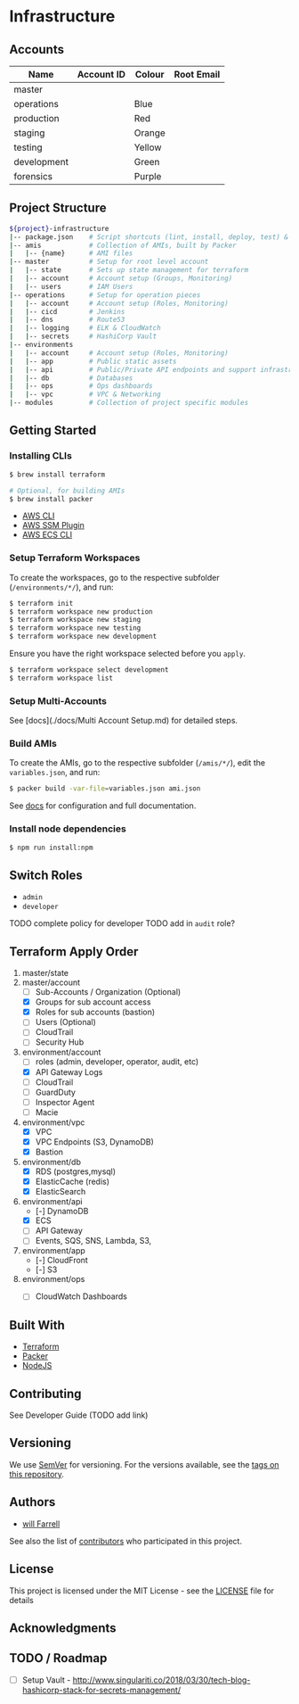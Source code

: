 # Infrastructure

## Accounts

Name        | Account ID   | Colour | Root Email         |
------------|--------------|--------|--------------------|
master      |              |        |                    |
operations  |              | Blue   |                    |
production  |              | Red    |                    |
staging     |              | Orange |                    |
testing     |              | Yellow |                    |
development |              | Green  |                    |
forensics   |              | Purple |                    |

## Project Structure

```bash
${project}-infrastructure
|-- package.json	# Script shortcuts (lint, install, deploy, test) & versioning?
|-- amis            # Collection of AMIs, built by Packer
|   |-- {name}      # AMI files
|-- master			# Setup for root level account
|   |-- state		# Sets up state management for terraform
|   |-- account     # Account setup (Groups, Monitoring)
|   |-- users		# IAM Users
|-- operations		# Setup for operation pieces
|   |-- account     # Account setup (Roles, Monitoring)
|   |-- cicd		# Jenkins
|   |-- dns			# Route53
|   |-- logging		# ELK & CloudWatch
|   |-- secrets		# HashiCorp Vault
|-- environments
|   |-- account     # Account setup (Roles, Monitoring)
|   |-- app			# Public static assets
|   |-- api			# Public/Private API endpoints and support infrastructure (cache, events, lambda)
|   |-- db			# Databases
|   |-- ops     	# Ops dashboards
|   |-- vpc			# VPC & Networking
|-- modules			# Collection of project specific modules
```

## Getting Started

### Installing CLIs
```bash
$ brew install terraform

# Optional, for building AMIs
$ brew install packer
```

- [AWS CLI](https://docs.aws.amazon.com/cli/latest/userguide/install-macos.html)
- [AWS SSM Plugin](https://docs.aws.amazon.com/systems-manager/latest/userguide/session-manager-working-with-install-plugin.html)
- [AWS ECS CLI](https://docs.aws.amazon.com/AmazonECS/latest/developerguide/ECS_CLI_installation.html)

### Setup Terraform Workspaces
To create the workspaces, go to the respective subfolder (`/environments/*/`), and run:

```bash
$ terraform init
$ terraform workspace new production
$ terraform workspace new staging
$ terraform workspace new testing
$ terraform workspace new development
```

Ensure you have the right workspace selected before you `apply`.

```bash
$ terraform workspace select development
$ terraform workspace list
```

### Setup Multi-Accounts
See [docs](./docs/Multi Account Setup.md) for detailed steps.

### Build AMIs
To create the AMIs, go to the respective subfolder (`/amis/*/`), edit the `variables.json`, and run:
```bash
$ packer build -var-file=variables.json ami.json
```

See [docs](./docs/AMIs.md) for configuration and full documentation.

### Install node dependencies
```bash
$ npm run install:npm
```


## Switch Roles
- `admin`
- `developer`

TODO complete policy for developer
TODO add in `audit` role?

## Terraform Apply Order
1. master/state
1. master/account
    - [ ] Sub-Accounts / Organization (Optional)
    - [x] Groups for sub account access
    - [x] Roles for sub accounts (bastion)
    - [ ] Users (Optional)
    - [ ] CloudTrail
    - [ ] Security Hub
1. environment/account
    - [ ] roles (admin, developer, operator, audit, etc)
    - [x] API Gateway Logs
    - [ ] CloudTrail
    - [ ] GuardDuty
    - [ ] Inspector Agent
    - [ ] Macie
1. environment/vpc
    - [x] VPC
    - [x] VPC Endpoints (S3, DynamoDB)
    - [x] Bastion
1. environment/db
    - [x] RDS (postgres,mysql)
    - [x] ElasticCache (redis)
    - [x] ElasticSearch
1. environment/api
    - [-] DynamoDB
    - [x] ECS
    - [ ] API Gateway
    - [ ] Events, SQS, SNS, Lambda, S3,
1. environment/app
    - [-] CloudFront
    - [-] S3
1. environment/ops
    - [ ] CloudWatch Dashboards


## Built With
- [Terraform](https://www.terraform.io/)
- [Packer](https://www.packer.io/)
- [NodeJS](https://nodejs.org/en/)

## Contributing
See Developer Guide (TODO add link)

## Versioning
We use [SemVer](http://semver.org/) for versioning. For the versions available, see the [tags on this repository](https://github.com/tesera/terraform-modules/tags).

## Authors
- [will Farrell](https://github.com/willfarrell)

See also the list of [contributors](https://github.com/tesera/terraform-modules/contributors) who participated in this project.

## License

This project is licensed under the MIT License - see the [LICENSE](LICENSE) file for details

## Acknowledgments


## TODO / Roadmap
- [ ] Setup Vault - http://www.singulariti.co/2018/03/30/tech-blog-hashicorp-stack-for-secrets-management/




